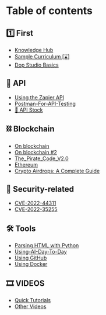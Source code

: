 # Table of contents

## 1️⃣ First

* [Knowledge Hub](README.md)
* [Sample Curriculum \[⌛\]](first/sample-curriculum.md)
* [Dop Studio Basics](first/dop-studio-basics.md)

## 🔌 API

* [Using the Zapier API](Using-Zapier-API.md)
* [Postman-For-API-Testing](Postman-For-API-Testing.md)
* [📝 API Stock](api/api-stock.md)

## ⛓️ Blockchain

* [Οn blockchain](blockchain/on-blockchain.md)
* [Οn blockchain #2](blockchain/on-blockchain-2.md)
* [The\_Pirate\_Code\_V2.0](blockchain/the\_pirate\_code\_v2.0.md)
* [Ethereum](blockchain/ethereum\_fundamentals.md)
* [Crypto Airdrops:                                           A Complete Guide](blockchain/crypto-airdrops-a-complete-guide.md)

## 🔐 Security-related

* [CVE-2022-44311](cve-2022-44311.md)
* [CVE-2022-35255](cve-2022-35255.md)

## 🛠️ Tools

* [Parsing HTML with Python](<README (1).md>)
* [Using-AI-Day-To-Day](Using-AI-Day-To-Day.md)
* [Using GitHub](Using-GitHub.md)
* [Using Docker](tools/using-docker.md)

## 🎞️ VIDEOS

* [Quick Tutorials](videos/quick-tutorials.md)
* [Other Videos](videos/other-videos.md)
